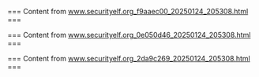 === Content from www.securityelf.org_f9aaec00_20250124_205308.html ===




=== Content from www.securityelf.org_0e050d46_20250124_205308.html ===




=== Content from www.securityelf.org_2da9c269_20250124_205308.html ===



